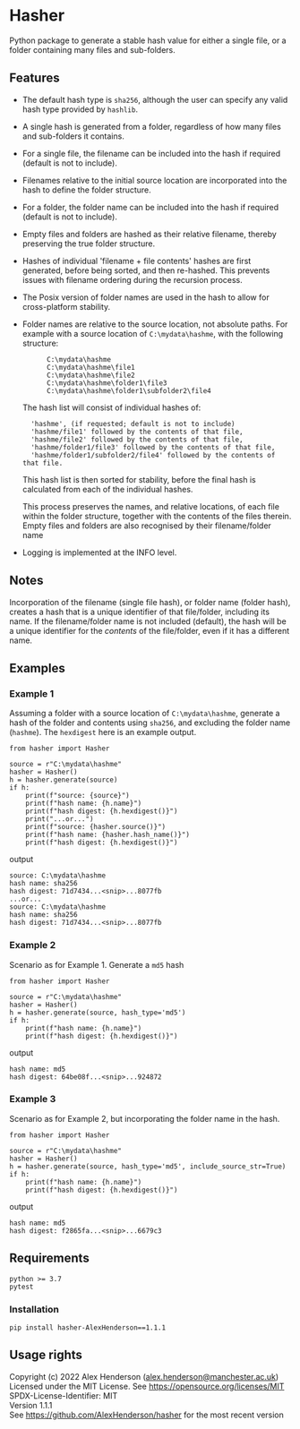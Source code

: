 # Hasher #

Python package to generate a stable hash value for either a single file, or a folder containing many files and 
sub-folders.

## Features ##
- The default hash type is `sha256`, although the user can specify any valid hash type provided by `hashlib`.
- A single hash is generated from a folder, regardless of how many files and sub-folders it contains.
- For a single file, the filename can be included into the hash if required (default is not to include).
- Filenames relative to the initial source location are incorporated into the hash to define the folder structure.
- For a folder, the folder name can be included into the hash if required (default is not to include).
- Empty files and folders are hashed as their relative filename, thereby preserving the true folder structure.
- Hashes of individual 'filename + file contents' hashes are first generated, before being sorted, and then
    re-hashed. This prevents issues with filename ordering during the recursion process.
- The Posix version of folder names are used in the hash to allow for cross-platform stability.
- Folder names are relative to the source location, not absolute paths. For example with a source location of
    `C:\mydata\hashme`, with the following structure:

            C:\mydata\hashme
            C:\mydata\hashme\file1
            C:\mydata\hashme\file2
            C:\mydata\hashme\folder1\file3
            C:\mydata\hashme\folder1\subfolder2\file4

    The hash list will consist of individual hashes of:

        'hashme', (if requested; default is not to include)
        'hashme/file1' followed by the contents of that file,
        'hashme/file2' followed by the contents of that file,
        'hashme/folder1/file3' followed by the contents of that file,
        'hashme/folder1/subfolder2/file4' followed by the contents of that file.

    This hash list is then sorted for stability, before the final hash is calculated from each of the individual
    hashes.

    This process preserves the names, and relative locations, of each file within the folder structure, together
    with the contents of the files therein. Empty files and folders are also recognised by their filename/folder name
- Logging is implemented at the INFO level.

## Notes ##
Incorporation of the filename (single file hash), or folder name (folder hash), creates a hash that is a unique
identifier of that file/folder, including its name. If the filename/folder name is not included (default), the
hash will be a unique identifier for the *contents* of the file/folder, even if it has a different name.

## Examples ##

### Example 1 ###
Assuming a folder with a source location of `C:\mydata\hashme`, generate a hash of the folder and contents 
using `sha256`, and excluding the folder name (`hashme`). The `hexdigest` here is an example output.     

    from hasher import Hasher

    source = r"C:\mydata\hashme"
    hasher = Hasher()
    h = hasher.generate(source)
    if h:
        print(f"source: {source}")
        print(f"hash name: {h.name}")
        print(f"hash digest: {h.hexdigest()}")
        print("...or...")
        print(f"source: {hasher.source()}")
        print(f"hash name: {hasher.hash_name()}")
        print(f"hash digest: {h.hexdigest()}")

output  

    source: C:\mydata\hashme
    hash name: sha256
    hash digest: 71d7434...<snip>...8077fb
    ...or...
    source: C:\mydata\hashme
    hash name: sha256
    hash digest: 71d7434...<snip>...8077fb

### Example 2 ###
Scenario as for Example 1. Generate a `md5` hash

    from hasher import Hasher

    source = r"C:\mydata\hashme"
    hasher = Hasher()
    h = hasher.generate(source, hash_type='md5')
    if h:
        print(f"hash name: {h.name}")
        print(f"hash digest: {h.hexdigest()}")

output

    hash name: md5
    hash digest: 64be08f...<snip>...924872

### Example 3 ###
Scenario as for Example 2, but incorporating the folder name in the hash.

    from hasher import Hasher

    source = r"C:\mydata\hashme"
    hasher = Hasher()
    h = hasher.generate(source, hash_type='md5', include_source_str=True)
    if h:
        print(f"hash name: {h.name}")
        print(f"hash digest: {h.hexdigest()}")

output

    hash name: md5
    hash digest: f2865fa...<snip>...6679c3

## Requirements ##

    python >= 3.7
    pytest

### Installation ###

    pip install hasher-AlexHenderson==1.1.1


## Usage rights ##
Copyright (c) 2022 Alex Henderson (alex.henderson@manchester.ac.uk)   
Licensed under the MIT License. See https://opensource.org/licenses/MIT      
SPDX-License-Identifier: MIT   
Version 1.1.1   
See https://github.com/AlexHenderson/hasher for the most recent version  
